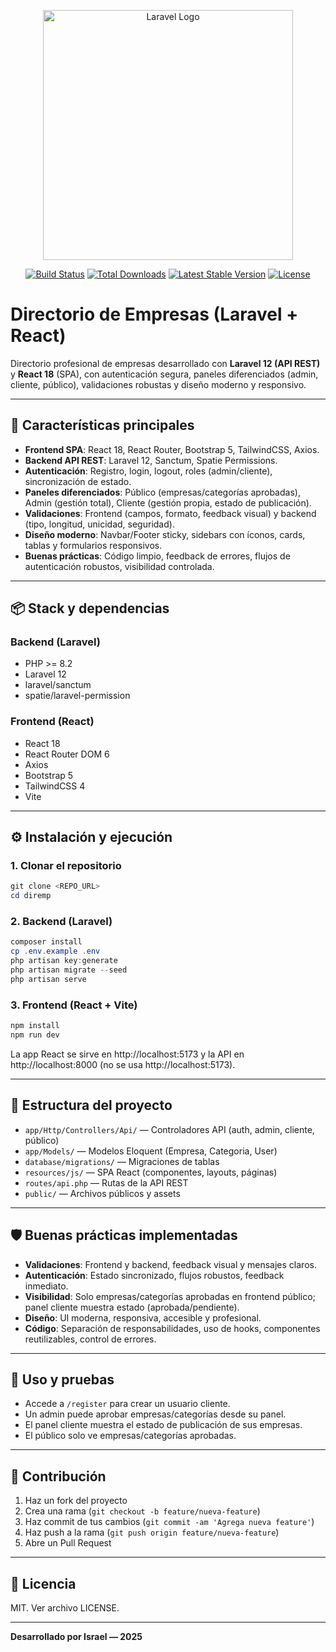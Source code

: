 <p align="center"><a href="https://laravel.com" target="_blank"><img src="https://raw.githubusercontent.com/laravel/art/master/logo-lockup/5%20SVG/2%20CMYK/1%20Full%20Color/laravel-logolockup-cmyk-red.svg" width="400" alt="Laravel Logo"></a></p>

<p align="center">
<a href="https://github.com/laravel/framework/actions"><img src="https://github.com/laravel/framework/workflows/tests/badge.svg" alt="Build Status"></a>
<a href="https://packagist.org/packages/laravel/framework"><img src="https://img.shields.io/packagist/dt/laravel/framework" alt="Total Downloads"></a>
<a href="https://packagist.org/packages/laravel/framework"><img src="https://img.shields.io/packagist/v/laravel/framework" alt="Latest Stable Version"></a>
<a href="https://packagist.org/packages/laravel/framework"><img src="https://img.shields.io/packagist/l/laravel/framework" alt="License"></a>
</p>

# Directorio de Empresas (Laravel + React)

Directorio profesional de empresas desarrollado con **Laravel 12 (API REST)** y **React 18** (SPA), con autenticación segura, paneles diferenciados (admin, cliente, público), validaciones robustas y diseño moderno y responsivo.

---

## 🚀 Características principales

- **Frontend SPA**: React 18, React Router, Bootstrap 5, TailwindCSS, Axios.
- **Backend API REST**: Laravel 12, Sanctum, Spatie Permissions.
- **Autenticación**: Registro, login, logout, roles (admin/cliente), sincronización de estado.
- **Paneles diferenciados**: Público (empresas/categorías aprobadas), Admin (gestión total), Cliente (gestión propia, estado de publicación).
- **Validaciones**: Frontend (campos, formato, feedback visual) y backend (tipo, longitud, unicidad, seguridad).
- **Diseño moderno**: Navbar/Footer sticky, sidebars con íconos, cards, tablas y formularios responsivos.
- **Buenas prácticas**: Código limpio, feedback de errores, flujos de autenticación robustos, visibilidad controlada.

---

## 📦 Stack y dependencias

### Backend (Laravel)
- PHP >= 8.2
- Laravel 12
- laravel/sanctum
- spatie/laravel-permission

### Frontend (React)
- React 18
- React Router DOM 6
- Axios
- Bootstrap 5
- TailwindCSS 4
- Vite

---

## ⚙️ Instalación y ejecución

### 1. Clonar el repositorio
```powershell
git clone <REPO_URL>
cd diremp
```

### 2. Backend (Laravel)
```powershell
composer install
cp .env.example .env
php artisan key:generate
php artisan migrate --seed
php artisan serve
```

### 3. Frontend (React + Vite)
```powershell
npm install
npm run dev
```

La app React se sirve en http://localhost:5173 y la API en http://localhost:8000 (no se usa http://localhost:5173).

---

## 📁 Estructura del proyecto

- `app/Http/Controllers/Api/` — Controladores API (auth, admin, cliente, público)
- `app/Models/` — Modelos Eloquent (Empresa, Categoria, User)
- `database/migrations/` — Migraciones de tablas
- `resources/js/` — SPA React (componentes, layouts, páginas)
- `routes/api.php` — Rutas de la API REST
- `public/` — Archivos públicos y assets

---

## 🛡️ Buenas prácticas implementadas

- **Validaciones**: Frontend y backend, feedback visual y mensajes claros.
- **Autenticación**: Estado sincronizado, flujos robustos, feedback inmediato.
- **Visibilidad**: Solo empresas/categorías aprobadas en frontend público; panel cliente muestra estado (aprobada/pendiente).
- **Diseño**: UI moderna, responsiva, accesible y profesional.
- **Código**: Separación de responsabilidades, uso de hooks, componentes reutilizables, control de errores.

---

## 📝 Uso y pruebas

- Accede a `/register` para crear un usuario cliente.
- Un admin puede aprobar empresas/categorías desde su panel.
- El panel cliente muestra el estado de publicación de sus empresas.
- El público solo ve empresas/categorías aprobadas.

---

## 🤝 Contribución

1. Haz un fork del proyecto
2. Crea una rama (`git checkout -b feature/nueva-feature`)
3. Haz commit de tus cambios (`git commit -am 'Agrega nueva feature'`)
4. Haz push a la rama (`git push origin feature/nueva-feature`)
5. Abre un Pull Request

---

## 📄 Licencia

MIT. Ver archivo LICENSE.

---

**Desarrollado por Israel — 2025**
